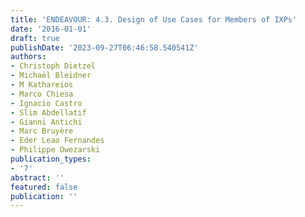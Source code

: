 ```yaml
---
title: 'ENDEAVOUR: 4.3. Design of Use Cases for Members of IXPs'
date: '2016-01-01'
draft: true
publishDate: '2023-09-27T06:46:58.540541Z'
authors:
- Christoph Dietzel
- Michaël Bleidner
- M Kathareios
- Marco Chiesa
- Ignacio Castro
- Slim Abdellatif
- Gianni Antichi
- Marc Bruyère
- Eder Leao Fernandes
- Philippe Owezarski
publication_types:
- '7'
abstract: ''
featured: false
publication: ''
---
```


